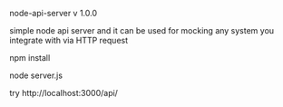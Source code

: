 
node-api-server
v 1.0.0

simple node api server and it can be used for mocking any system you integrate with via HTTP request

npm install

node server.js

try 
http://localhost:3000/api/

